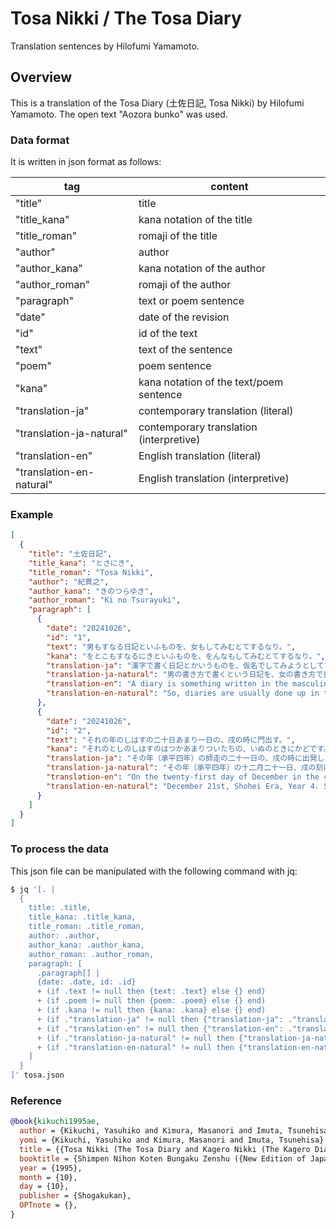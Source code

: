 # Tosa Nikki / The Tosa Diary

Translation sentences by Hilofumi Yamamoto.

## Overview

This is a translation of the Tosa Diary (土佐日記, Tosa Nikki) by Hilofumi Yamamoto.
The open text "Aozora bunko" was used.

### **Data format**

It is written in json format as follows:

| tag                      | content                                 |
| ------------------------ | --------------------------------------- |
| "title"                  | title                                   |
| "title_kana"             | kana notation of the title              |
| "title_roman"            | romaji of the title                     |
| "author"                 | author                                  |
| "author_kana"            | kana notation of the author             |
| "author_roman"           | romaji of the author                    |
| "paragraph"              | text or poem sentence                   |
| "date"                   | date of the revision                    |
| "id"                     | id of the text                          |
| "text"                   | text of the sentence                    |
| "poem"                   | poem sentence                           |
| "kana"                   | kana notation of the text/poem sentence |
| "translation-ja"         | contemporary translation (literal)      |
| "translation-ja-natural" | contemporary translation (interpretive) |
| "translation-en"         | English translation (literal)           |
| "translation-en-natural" | English translation (interpretive)      |

### **Example**

```json
[
  {
    "title": "土佐日記",
    "title_kana": "とさにき",
    "title_roman": "Tosa Nikki",
    "author": "紀貫之",
    "author_kana": "きのつらゆき",
    "author_roman": "Ki no Tsurayuki",
    "paragraph": [
      {
        "date": "20241026",
        "id": "1",
        "text": "男もすなる日記といふものを、女もしてみむとてするなり。",
        "kana": "をとこもすなるにきといふものを、をんなもしてみむとてするなり。",
        "translation-ja": "漢字で書く日記とかいうものを、仮名でしてみようとしてするものである。",
        "translation-ja-natural": "男の書き方で書くという日記を、女の書き方で書いてみようと思って書いているのです。",
        "translation-en": "A diary is something written in the masculine style, but I will try writing it in the feminine style.",
        "translation-en-natural": "So, diaries are usually done up in this formal, masculine style... but here I am, giving it a go in a bit more of a feminine touch."
      },
      {
        "date": "20241026",
        "id": "2",
        "text": "それの年のしはすの二十日あまり一日の、戌の時に門出す。",
        "kana": "それのとしのしはすのはつかあまりついたちの、いぬのときにかどです。",
        "translation-ja": "その年（承平四年）の師走の二十一日の、戌の時に出発しました。",
        "translation-ja-natural": "その年（承平四年）の十二月二十一日、戌の刻に出発しました。",
        "translation-en": "On the twenty-first day of December in the 4th year of the Shohei era, we departed at the hour of the dog (around 8 to 10 PM).",
        "translation-en-natural": "December 21st, Shohei Era, Year 4. Set off around the hour of the dog (between 8 and 10 PM)."
      }
    ]
  }
]
```

### **To process the data**

This json file can be manipulated with the following command with jq:

```sh
$ jq '[. |
  {
    title: .title,
    title_kana: .title_kana,
    title_roman: .title_roman,
    author: .author,
    author_kana: .author_kana,
    author_roman: .author_roman,
    paragraph: [
      .paragraph[] |
      {date: .date, id: .id}
      + (if .text != null then {text: .text} else {} end)
      + (if .poem != null then {poem: .poem} else {} end)
      + (if .kana != null then {kana: .kana} else {} end)
      + (if ."translation-ja" != null then {"translation-ja": ."translation-ja"} else {} end)
      + (if ."translation-en" != null then {"translation-en": ."translation-en"} else {} end)
      + (if ."translation-ja-natural" != null then {"translation-ja-natural": ."translation-ja-natural"} else {} end)
      + (if ."translation-en-natural" != null then {"translation-en-natural": ."translation-en-natural"} else {} end)
    ]
  }
]' tosa.json
```

### **Reference**

```bibtex
@book{kikuchi1995ae,
  author = {Kikuchi, Yasuhiko and Kimura, Masanori and Imuta, Tsunehisa},
  yomi = {Kikuchi, Yasuhiko and Kimura, Masanori and Imuta, Tsunehisa},
  title = {{Tosa Nikki (The Tosa Diary and Kagero Nikki (The Kagero Diary/The Gossamer Years)}},
  booktitle = {Shimpen Nihon Koten Bungaku Zenshu ({New Edition of Japanese Classical Literature})},
  year = {1995},
  month = {10},
  day = {10},
  publisher = {Shogakukan},
  OPTnote = {},
}
```
